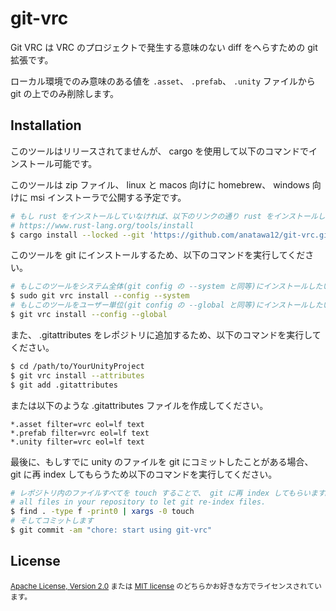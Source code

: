 # git-vrc

Git VRC は VRC のプロジェクトで発生する意味のない diff をへらすための git 拡張です。

ローカル環境でのみ意味のある値を `.asset`、 `.prefab`、 `.unity` ファイルから git の上でのみ削除します。

## Installation

このツールはリリースされてませんが、 cargo を使用して以下のコマンドでインストール可能です。

このツールは zip ファイル、 linux と macos 向けに homebrew、 windows 向けに msi インストーラで公開する予定です。

```sh
# もし rust をインストールしていなければ、以下のリンクの通り rust をインストールしてください。
# https://www.rust-lang.org/tools/install
$ cargo install --locked --git 'https://github.com/anatawa12/git-vrc.git'
```

このツールを git にインストールするため、以下のコマンドを実行してください。

```sh
# もしこのツールをシステム全体(git config の --system と同等)にインストールしたい場合
$ sudo git vrc install --config --system
# もしこのツールをユーザー単位(git config の --global と同等)にインストールしたい場合
$ git vrc install --config --global
```

また、 .gitattributes をレポジトリに追加するため、以下のコマンドを実行してください。

```sh
$ cd /path/to/YourUnityProject
$ git vrc install --attributes
$ git add .gitattributes
```

または以下のような .gitattributes ファイルを作成してください。

```gitattributes
*.asset filter=vrc eol=lf text
*.prefab filter=vrc eol=lf text
*.unity filter=vrc eol=lf text
```

最後に、もしすでに unity のファイルを git にコミットしたことがある場合、
git に再 index してもらうため以下のコマンドを実行してください。

```sh
# レポジトリ内のファイルすべてを touch することで、 git に再 index してもらいます。
# all files in your repository to let git re-index files.
$ find . -type f -print0 | xargs -0 touch
# そしてコミットします
$ git commit -am "chore: start using git-vrc"
```

## License

<sub>

[Apache License, Version 2.0](LICENSE-APACHE) または [MIT license](LICENSE-MIT) のどちらかお好きな方でライセンスされています。

</sub>
